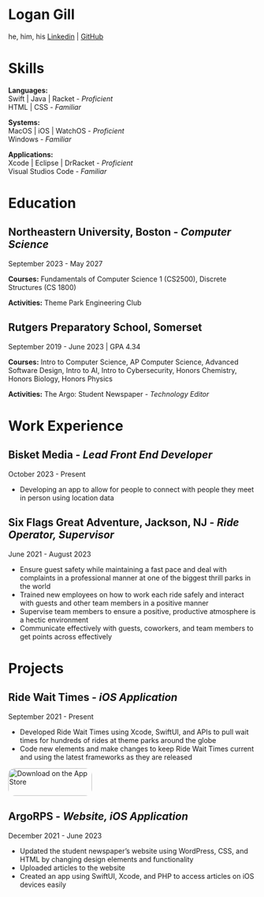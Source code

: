 # Logan Gill
he, him, his
[Linkedin](https://www.linkedin.com/in/loganscott74/) | [GitHub](https://github.com/loganscott74/)


# Skills
**Languages:**  
Swift | Java | Racket - *Proficient*  
HTML | CSS - *Familiar*

**Systems:**  
MacOS | iOS | WatchOS - *Proficient*  
Windows - *Familiar*

**Applications:**  
Xcode | Eclipse | DrRacket - *Proficient*  
Visual Studios Code - *Familiar*


# Education
## Northeastern University, Boston - *Computer Science*
September 2023 - May 2027

**Courses:** Fundamentals of Computer Science 1 (CS2500), Discrete Structures (CS 1800)

**Activities:** Theme Park Engineering Club

## Rutgers Preparatory School, Somerset
September 2019 - June 2023 | GPA 4.34

**Courses:** Intro to Computer Science, AP Computer Science, Advanced Software Design, Intro to AI, Intro to Cybersecurity, Honors Chemistry, Honors Biology, Honors Physics

**Activities:** The Argo: Student Newspaper - *Technology Editor*


# Work Experience
## Bisket Media - *Lead Front End Developer*
October 2023 - Present

 - Developing an app to allow for people to connect with people they meet in person using location data

## Six Flags Great Adventure, Jackson, NJ - *Ride Operator, Supervisor*
June 2021 - August 2023

 - Ensure guest safety while maintaining a fast pace and deal with complaints in a professional manner at one of the biggest thrill parks in the world
 - Trained new employees on how to work each ride safely and interact with guests and other team members in a positive manner 
 - Supervise team members to ensure a positive, productive atmosphere is a hectic environment  
 - Communicate effectively with guests, coworkers, and team members to get points across effectively


# Projects
## Ride Wait Times - *iOS Application*
September 2021 - Present

 - Developed Ride Wait Times using Xcode, SwiftUI, and APIs to pull wait times for hundreds of rides at theme parks around the globe
 - Code new elements and make changes to keep Ride Wait Times current and using the latest frameworks as they are released

<a href="https://apps.apple.com/us/app/ride-wait-times-know-the-wait/id1612176693?itsct=apps_box_badge&amp;itscg=30200" style="display: inline-block; overflow: hidden; border-radius: 13px; width: 170px; height: 56.44px;"><img src="https://tools.applemediaservices.com/api/badges/download-on-the-app-store/black/en-us?size=250x83&amp;releaseDate=1647388800" alt="Download on the App Store" style="border-radius: 13px; width: 170px; height: 56.44px;"></a>

## ArgoRPS - *Website, iOS Application*
December 2021 - June 2023

 - Updated the student newspaper’s website using WordPress, CSS, and HTML by changing design elements and functionality
 - Uploaded articles to the website
 - Created an app using SwiftUI, Xcode, and PHP to access articles on iOS devices easily 
